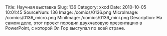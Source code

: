 Title: Научная выставка 
Slug: 136 
Category: xkcd 
Date: 2010-10-05 10:01:45 
SourceNum: 136 
Image: /comics/0136.png 
MicroImage: /comics/0136_micro.png 
MiniImage: /comics/0136_mini.png 
Description: На самом деле, этот проект породил двухчасовую презентацию в PowerPoint, с которой Эл Гор выступал по всей стране. 

